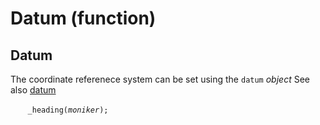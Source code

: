 # Datum (function)

## Datum

The coordinate referenece system can be set using the `datum` *object*
See also [datum](./datum.md)


&nbsp;&nbsp;&nbsp;&nbsp;&nbsp;&nbsp; `_heading(`*`moniker`*`);`<br>